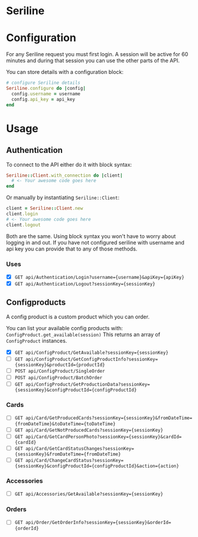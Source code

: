 # Seriline

# Configuration
For any Seriline request you must first login.
A session will be active for 60 minutes and during that session you can
use the other parts of the API.

You can store details with a configuration block:
```ruby
# configure Seriline details
Seriline.configure do |config|
  config.username = username
  config.api_key = api_key
end
```
# Usage
## Authentication
To connect to the API either do it with block syntax:
```ruby
Seriline::Client.with_connection do |client|
  # <- Your awesome code goes here
end
```

Or manually by instantiating `Seriline::Client`:
```ruby
client = Seriline::Client.new
client.login
# <- Your awesome code goes here
client.logout
```

Both are the same. Using block syntax you won't have to worry about logging in and out.
If you have not configured seriline with username and api key you can provide that to any
of those methods.

### Uses

- [X] `GET api/Authentication/Login?username={username}&apiKey={apiKey}`
- [X] `GET api/Authentication/Logout?sessionKey={sessionKey}`

## Configproducts
A config product is a custom product which you can order.

You can list your available config products with: `ConfigProduct.get_available(session)`
This returns an array of `ConfigProduct` instances.

- [X] `GET api/ConfigProduct/GetAvailable?sessionKey={sessionKey}`
- [ ] `GET api/ConfigProduct/GetConfigProductInfo?sessionKey={sessionKey}&productId={productId}	`
- [ ] `POST api/ConfigProduct/SingleOrder`
- [ ] `POST api/ConfigProduct/BatchOrder`
- [ ] `GET api/ConfigProduct/GetProductionData?sessionKey={sessionKey}&configProductId={configProductId}`

### Cards
- [ ] `GET api/Card/GetProducedCards?sessionKey={sessionKey}&fromDateTime={fromDateTime}&toDateTime={toDateTime}`
- [ ] `GET api/Card/GetNotProducedCards?sessionKey={sessionKey}`
- [ ] `GET api/Card/GetCardPersonPhoto?sessionKey={sessionKey}&cardId={cardId}`
- [ ] `GET api/Card/GetCardStatusChanges?sessionKey={sessionKey}&fromDateTime={fromDateTime}`
- [ ] `GET api/Card/ChangeCardStatus?sessionKey={sessionKey}&configProductId={configProductId}&action={action}`

### Accessories
- [ ] `GET api/Accessories/GetAvailable?sessionKey={sessionKey}`

### Orders
- [ ] `GET api/Order/GetOrderInfo?sessionKey={sessionKey}&orderId={orderId}`
